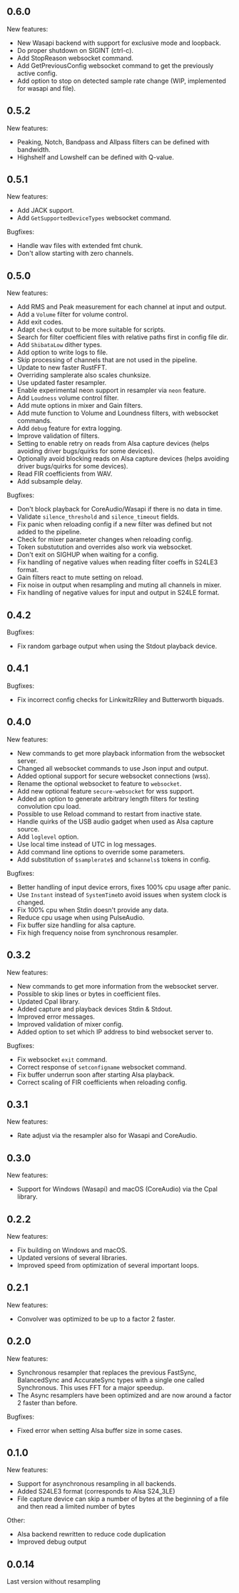 ## 0.6.0
New features:
- New Wasapi backend with support for exclusive mode and loopback.
- Do proper shutdown on SIGINT (ctrl-c).
- Add StopReason websocket command.
- Add GetPreviousConfig websocket command to get the previously active config.
- Add option to stop on detected sample rate change (WIP, implemented for wasapi and file).

## 0.5.2
New features:
- Peaking, Notch, Bandpass and Allpass filters can be defined with bandwidth.
- Highshelf and Lowshelf can be defined with Q-value.

## 0.5.1
New features:
- Add JACK support.
- Add `GetSupportedDeviceTypes` websocket command.

Bugfixes:
- Handle wav files with extended fmt chunk.
- Don't allow starting with zero channels.

## 0.5.0
New features:
- Add RMS and Peak measurement for each channel at input and output.
- Add a `Volume` filter for volume control.
- Add exit codes.
- Adapt `check` output to be more suitable for scripts.
- Search for filter coefficient files with relative paths first in config file dir. 
- Add `ShibataLow` dither types.
- Add option to write logs to file.
- Skip processing of channels that are not used in the pipeline.
- Update to new faster RustFFT.
- Overriding samplerate also scales chunksize.
- Use updated faster resampler.
- Enable experimental neon support in resampler via `neon` feature.
- Add `Loudness` volume control filter.
- Add mute options in mixer and Gain filters.
- Add mute function to Volume and Loundness filters, with websocket commands.
- Add `debug` feature for extra logging.
- Improve validation of filters.
- Setting to enable retry on reads from Alsa capture devices (helps avoiding driver bugs/quirks for some devices).
- Optionally avoid blocking reads on Alsa capture devices (helps avoiding driver bugs/quirks for some devices).
- Read FIR coefficients from WAV.
- Add subsample delay.

Bugfixes:
- Don't block playback for CoreAudio/Wasapi if there is no data in time.
- Validate `silence_threshold` and `silence_timeout` fields.
- Fix panic when reloading config if a new filter was defined but not added to the pipeline.
- Check for mixer parameter changes when reloading config.
- Token substutution and overrides also work via websocket.
- Don't exit on SIGHUP when waiting for a config.
- Fix handling of negative values when reading filter coeffs in S24LE3 format.
- Gain filters react to mute setting on reload.
- Fix noise in output when resampling and muting all channels in mixer.
- Fix handling of negative values for input and output in S24LE format.


## 0.4.2
Bugfixes:
- Fix random garbage output when using the Stdout playback device.

## 0.4.1
Bugfixes:
- Fix incorrect config checks for LinkwitzRiley and Butterworth biquads.

## 0.4.0
New features:
- New commands to get more playback information from the websocket server.
- Changed all websocket commands to use Json input and output.
- Added optional support for secure websocket connections (wss).
- Rename the optional websocket to feature to `websocket`.
- Add new optional feature `secure-websocket` for wss support.
- Added an option to generate arbitrary length filters for testing convolution cpu load.
- Possible to use Reload command to restart from inactive state.
- Handle quirks of the USB audio gadget when used as Alsa capture source.
- Add `loglevel` option.
- Use local time instead of UTC in log messages.
- Add command line options to override some parameters.
- Add substitution of `$samplerate$` and `$channels$` tokens in config.

Bugfixes:
- Better handling of input device errors, fixes 100% cpu usage after panic.
- Use `Instant` instead of `SystemTime`to avoid issues when system clock is changed.
- Fix 100% cpu when Stdin doesn't provide any data.
- Reduce cpu usage when using PulseAudio.
- Fix buffer size handling for alsa capture.
- Fix high frequency noise from synchronous resampler.


## 0.3.2
New features:
- New commands to get more information from the websocket server.
- Possible to skip lines or bytes in coefficient files.
- Updated Cpal library.
- Added capture and playback devices Stdin & Stdout.
- Improved error messages.
- Improved validation of mixer config.
- Added option to set which IP address to bind websocket server to.

Bugfixes:
- Fix websocket `exit` command.
- Correct response of `setconfigname` websocket command.
- Fix buffer underrun soon after starting Alsa playback.
- Correct scaling of FIR coefficients when reloading config.


## 0.3.1
New features:
- Rate adjust via the resampler also for Wasapi and CoreAudio. 


## 0.3.0
New features:
- Support for Windows (Wasapi) and macOS (CoreAudio) via the Cpal library.


## 0.2.2
New features:
- Fix building on Windows and macOS.
- Updated versions of several libraries.
- Improved speed from optimization of several important loops.


## 0.2.1
New features:
- Convolver was optimized to be up to a factor 2 faster.

## 0.2.0
New features:
- Synchronous resampler that replaces the previous FastSync, BalancedSync and AccurateSync types with a single one called Synchronous. This uses FFT for a major speedup.
- The Async resamplers have been optimized and are now around a factor 2 faster than before.

Bugfixes:
- Fixed error when setting Alsa buffer size in some cases.


## 0.1.0
New features:
- Support for asynchronous resampling in all backends.
- Added S24LE3 format (corresponds to Alsa S24_3LE)
- File capture device can skip a number of bytes at the beginning of a file and then read a limited number of bytes

Other:
- Alsa backend rewritten to reduce code duplication
- Improved debug output


## 0.0.14
Last version without resampling
